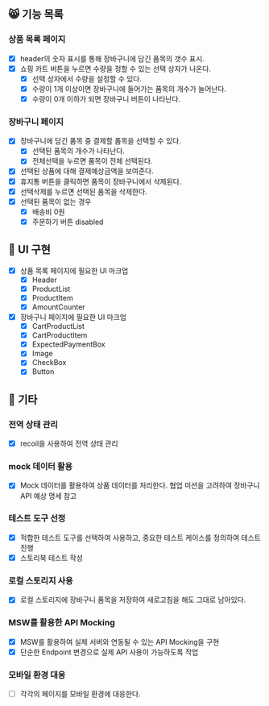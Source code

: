 ## 😸 기능 목록

### 상품 목록 페이지

- [x] header의 숫자 표시를 통해 장바구니에 담긴 품목의 갯수 표시.
- [x] 쇼핑 카트 버튼을 누르면 수량을 정할 수 있는 선택 상자가 나온다.
  - [x] 선택 상자에서 수량을 설정할 수 있다.
  - [x] 수량이 1개 이상이면 장바구니에 들어가는 품목의 개수가 늘어난다.
  - [x] 수량이 0개 이하가 되면 장바구니 버튼이 나타난다.

### 장바구니 페이지

- [x] 장바구니에 담긴 품목 중 결제할 품목을 선택할 수 있다.
  - [x] 선택된 품목의 개수가 나타난다.
  - [x] 전체선택을 누르면 품목이 전체 선택된다.
- [x] 선택된 상품에 대해 결제예상금액을 보여준다.
- [x] 휴지통 버튼을 클릭하면 품목이 장바구니에서 삭제된다.
- [x] 선택삭제를 누르면 선택된 품목을 삭제한다.
- [x] 선택된 품목이 없는 경우
  - [x] 배송비 0원
  - [x] 주문하기 버튼 disabled

## 🦦 UI 구현

- [x] 상품 목록 페이지에 필요한 UI 마크업
  - [x] Header
  - [x] ProductList
  - [x] ProductItem
  - [x] AmountCounter
- [x] 장바구니 페이지에 필요한 UI 마크업
  - [x] CartProductList
  - [x] CartProductItem
  - [x] ExpectedPaymentBox
  - [x] Image
  - [x] CheckBox
  - [x] Button

## 🐧 기타

### 전역 상태 관리

- [x] recoil을 사용하여 전역 상태 관리

### mock 데이터 활용

- [x] Mock 데이터를 활용하여 상품 데이터를 처리한다. 협업 미션을 고려하여 장바구니 API 예상 명세 참고

### 테스트 도구 선정

- [x] 적합한 테스트 도구를 선택하여 사용하고, 중요한 테스트 케이스를 정의하여 테스트 진행
- [x] 스토리북 테스트 작성

### 로컬 스토리지 사용

- [x] 로컬 스토리지에 장바구니 품목을 저장하여 새로고침을 해도 그대로 남아있다.

### MSW를 활용한 API Mocking

- [x] MSW를 활용하여 실제 서버와 연동될 수 있는 API Mocking을 구현
- [x] 단순한 Endpoint 변경으로 실제 API 사용이 가능하도록 작업

### 모바일 환경 대응

- [ ] 각각의 페이지를 모바일 환경에 대응한다.
